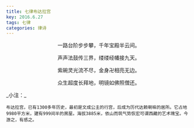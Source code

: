 ```yaml
---
title: 七律布达拉宫
key: 2016.6.27
tags: 七律
categories: 律诗
---
```


<p align="center">一路台阶步步攀，千年宝殿半云间。
</p>
<p align="center">声声法鼓传三界，缕缕经幡接九天。
</p>
<p align="center">紫碗灵光流不尽，金身卍相亮无边。
</p>
<p align="center">众生超度长拜地，明镜如佛照僧还。
</p>
_小注：_

```
布达拉宫，已有1300多年历史，最初是文成公主的行宫，后成为历代达赖喇嘛的居所。它占地9980平方米，建有999间半的房屋。海拔3885米，依山而筑气势恢宏可谓西藏的艺术瑰宝。今游之，有感之。
```
